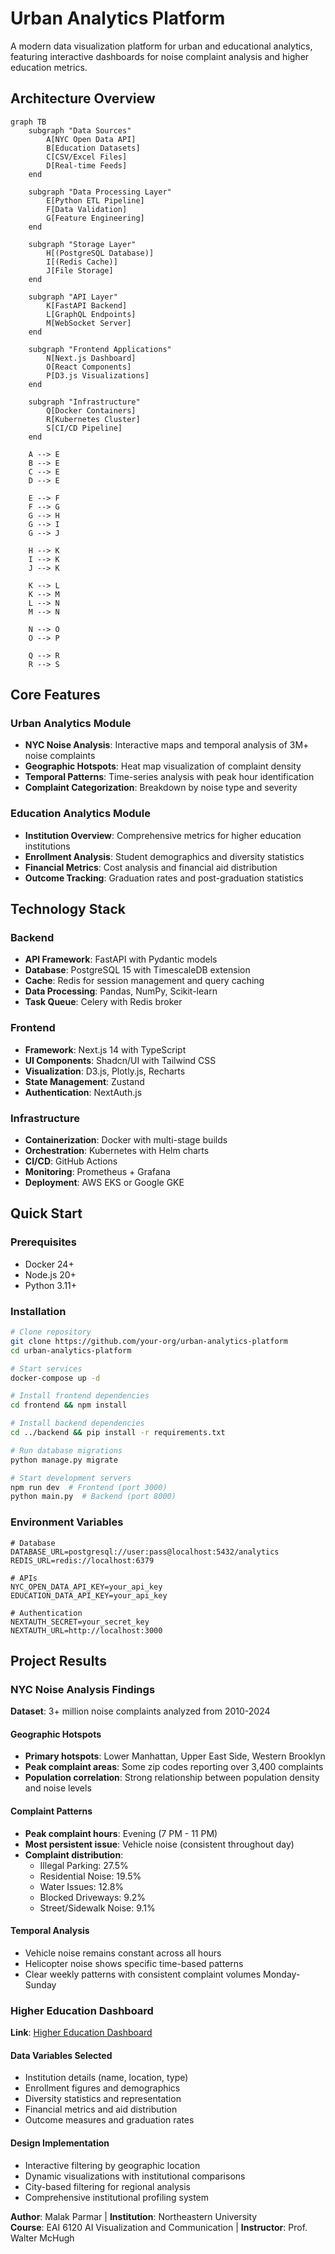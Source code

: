 # Urban Analytics Platform

A modern data visualization platform for urban and educational analytics, featuring interactive dashboards for noise complaint analysis and higher education metrics.

## Architecture Overview

```mermaid
graph TB
    subgraph "Data Sources"
        A[NYC Open Data API]
        B[Education Datasets]
        C[CSV/Excel Files]
        D[Real-time Feeds]
    end

    subgraph "Data Processing Layer"
        E[Python ETL Pipeline]
        F[Data Validation]
        G[Feature Engineering]
    end

    subgraph "Storage Layer"
        H[(PostgreSQL Database)]
        I[(Redis Cache)]
        J[File Storage]
    end

    subgraph "API Layer"
        K[FastAPI Backend]
        L[GraphQL Endpoints]
        M[WebSocket Server]
    end

    subgraph "Frontend Applications"
        N[Next.js Dashboard]
        O[React Components]
        P[D3.js Visualizations]
    end

    subgraph "Infrastructure"
        Q[Docker Containers]
        R[Kubernetes Cluster]
        S[CI/CD Pipeline]
    end

    A --> E
    B --> E
    C --> E
    D --> E
    
    E --> F
    F --> G
    G --> H
    G --> I
    G --> J
    
    H --> K
    I --> K
    J --> K
    
    K --> L
    K --> M
    L --> N
    M --> N
    
    N --> O
    O --> P
    
    Q --> R
    R --> S
```

## Core Features

### Urban Analytics Module
- **NYC Noise Analysis**: Interactive maps and temporal analysis of 3M+ noise complaints
- **Geographic Hotspots**: Heat map visualization of complaint density
- **Temporal Patterns**: Time-series analysis with peak hour identification
- **Complaint Categorization**: Breakdown by noise type and severity

### Education Analytics Module
- **Institution Overview**: Comprehensive metrics for higher education institutions
- **Enrollment Analysis**: Student demographics and diversity statistics
- **Financial Metrics**: Cost analysis and financial aid distribution
- **Outcome Tracking**: Graduation rates and post-graduation statistics

## Technology Stack

### Backend
- **API Framework**: FastAPI with Pydantic models
- **Database**: PostgreSQL 15 with TimescaleDB extension
- **Cache**: Redis for session management and query caching
- **Data Processing**: Pandas, NumPy, Scikit-learn
- **Task Queue**: Celery with Redis broker

### Frontend
- **Framework**: Next.js 14 with TypeScript
- **UI Components**: Shadcn/UI with Tailwind CSS
- **Visualization**: D3.js, Plotly.js, Recharts
- **State Management**: Zustand
- **Authentication**: NextAuth.js

### Infrastructure
- **Containerization**: Docker with multi-stage builds
- **Orchestration**: Kubernetes with Helm charts
- **CI/CD**: GitHub Actions
- **Monitoring**: Prometheus + Grafana
- **Deployment**: AWS EKS or Google GKE

## Quick Start

### Prerequisites
- Docker 24+
- Node.js 20+
- Python 3.11+

### Installation

```bash
# Clone repository
git clone https://github.com/your-org/urban-analytics-platform
cd urban-analytics-platform

# Start services
docker-compose up -d

# Install frontend dependencies
cd frontend && npm install

# Install backend dependencies
cd ../backend && pip install -r requirements.txt

# Run database migrations
python manage.py migrate

# Start development servers
npm run dev  # Frontend (port 3000)
python main.py  # Backend (port 8000)
```

### Environment Variables

```env
# Database
DATABASE_URL=postgresql://user:pass@localhost:5432/analytics
REDIS_URL=redis://localhost:6379

# APIs
NYC_OPEN_DATA_API_KEY=your_api_key
EDUCATION_DATA_API_KEY=your_api_key

# Authentication
NEXTAUTH_SECRET=your_secret_key
NEXTAUTH_URL=http://localhost:3000
```

## Project Results

### NYC Noise Analysis Findings

**Dataset**: 3+ million noise complaints analyzed from 2010-2024

#### Geographic Hotspots
- **Primary hotspots**: Lower Manhattan, Upper East Side, Western Brooklyn
- **Peak complaint areas**: Some zip codes reporting over 3,400 complaints
- **Population correlation**: Strong relationship between population density and noise levels

#### Complaint Patterns
- **Peak complaint hours**: Evening (7 PM - 11 PM)
- **Most persistent issue**: Vehicle noise (consistent throughout day)
- **Complaint distribution**:
  - Illegal Parking: 27.5%
  - Residential Noise: 19.5%
  - Water Issues: 12.8%
  - Blocked Driveways: 9.2%
  - Street/Sidewalk Noise: 9.1%

#### Temporal Analysis
- Vehicle noise remains constant across all hours
- Helicopter noise shows specific time-based patterns
- Clear weekly patterns with consistent complaint volumes Monday-Sunday

### Higher Education Dashboard

**Link**: [Higher Education Dashboard](https://public.tableau.com/views/HigheredDashboard/Dashboard1?:language=en-US&publish=yes&:sid=&:redirect=auth&:display_count=n&:origin=viz_share_link)

#### Data Variables Selected
- Institution details (name, location, type)
- Enrollment figures and demographics
- Diversity statistics and representation
- Financial metrics and aid distribution
- Outcome measures and graduation rates

#### Design Implementation
- Interactive filtering by geographic location
- Dynamic visualizations with institutional comparisons
- City-based filtering for regional analysis
- Comprehensive institutional profiling system

**Author**: Malak Parmar | **Institution**: Northeastern University  
**Course**: EAI 6120 AI Visualization and Communication | **Instructor**: Prof. Walter McHugh
